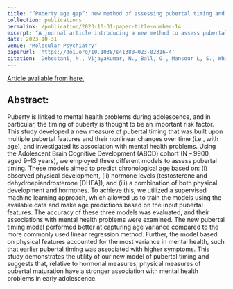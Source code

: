 ```yaml
---
title: "“Puberty age gap”: new method of assessing pubertal timing and its association with mental health problems"
collection: publications
permalink: /publication/2023-10-31-paper-title-number-14
excerpt: "A journal article introducing a new method to assess pubertal timing and its links to mental health."
date: 2023-10-31
venue: "Molecular Psychiatry"
paperurl: 'https://doi.org/10.1038/s41380-023-02316-4'
citation: 'Dehestani, N., Vijayakumar, N., Ball, G., Mansour L, S., Whittle, S., & Silk, T. J. (2023). “Puberty age gap”: new method of assessing pubertal timing and its association with mental health problems. Molecular Psychiatry, 1-8.'
---
```


[Article available from here.](https://doi.org/10.1038/s41380-023-02316-4)

## Abstract:

Puberty is linked to mental health problems during adolescence, and in particular, the timing of puberty is thought to be an important risk factor. This study developed a new measure of pubertal timing that was built upon multiple pubertal features and their nonlinear changes over time (i.e., with age), and investigated its association with mental health problems. Using the Adolescent Brain Cognitive Development (ABCD) cohort (N ~ 9900, aged 9–13 years), we employed three different models to assess pubertal timing. These models aimed to predict chronological age based on: (i) observed physical development, (ii) hormone levels (testosterone and dehydroepiandrosterone [DHEA]), and (iii) a combination of both physical development and hormones. To achieve this, we utilized a supervised machine learning approach, which allowed us to train the models using the available data and make age predictions based on the input pubertal features. The accuracy of these three models was evaluated, and their associations with mental health problems were examined. The new pubertal timing model performed better at capturing age variance compared to the more commonly used linear regression method. Further, the model based on physical features accounted for the most variance in mental health, such that earlier pubertal timing was associated with higher symptoms. This study demonstrates the utility of our new model of pubertal timing and suggests that, relative to hormonal measures, physical measures of pubertal maturation have a stronger association with mental health problems in early adolescence.
